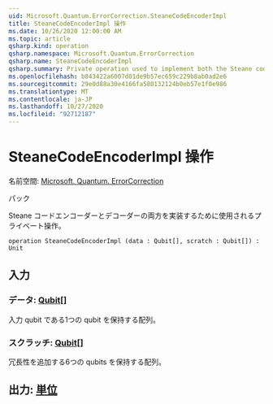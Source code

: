 ```yaml
---
uid: Microsoft.Quantum.ErrorCorrection.SteaneCodeEncoderImpl
title: SteaneCodeEncoderImpl 操作
ms.date: 10/26/2020 12:00:00 AM
ms.topic: article
qsharp.kind: operation
qsharp.namespace: Microsoft.Quantum.ErrorCorrection
qsharp.name: SteaneCodeEncoderImpl
qsharp.summary: Private operation used to implement both the Steane code encoder and decoder.
ms.openlocfilehash: b843422a6007d01de9b57ec659c229b8ab0ad2e6
ms.sourcegitcommit: 29e0d88a30e4166fa580132124b0eb57e1f0e986
ms.translationtype: MT
ms.contentlocale: ja-JP
ms.lasthandoff: 10/27/2020
ms.locfileid: "92712187"
---
```

# <a name="steanecodeencoderimpl-operation"></a>SteaneCodeEncoderImpl 操作

名前空間: [Microsoft. Quantum. ErrorCorrection](xref:Microsoft.Quantum.ErrorCorrection)

パック [](https://nuget.org/packages/)


Steane コードエンコーダーとデコーダーの両方を実装するために使用されるプライベート操作。

```qsharp
operation SteaneCodeEncoderImpl (data : Qubit[], scratch : Qubit[]) : Unit
```


## <a name="input"></a>入力

### <a name="data--qubit"></a>データ: [Qubit](xref:microsoft.quantum.lang-ref.qubit)[]

入力 qubit である1つの qubit を保持する配列。


### <a name="scratch--qubit"></a>スクラッチ: [Qubit](xref:microsoft.quantum.lang-ref.qubit)[]

冗長性を追加する6つの qubits を保持する配列。



## <a name="output--unit"></a>出力: [単位](xref:microsoft.quantum.lang-ref.unit)

